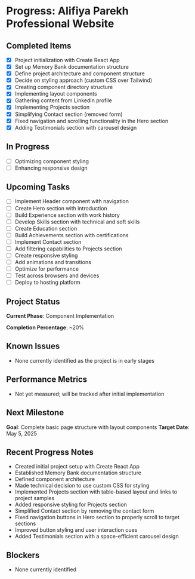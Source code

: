 # Progress: Alifiya Parekh Professional Website

## Completed Items
- [x] Project initialization with Create React App
- [x] Set up Memory Bank documentation structure
- [x] Define project architecture and component structure
- [x] Decide on styling approach (custom CSS over Tailwind)
- [x] Creating component directory structure
- [x] Implementing layout components
- [x] Gathering content from LinkedIn profile
- [x] Implementing Projects section
- [x] Simplifying Contact section (removed form)
- [x] Fixed navigation and scrolling functionality in the Hero section
- [x] Adding Testimonials section with carousel design

## In Progress
- [ ] Optimizing component styling
- [ ] Enhancing responsive design

## Upcoming Tasks
- [ ] Implement Header component with navigation
- [ ] Create Hero section with introduction
- [ ] Build Experience section with work history
- [ ] Develop Skills section with technical and soft skills
- [ ] Create Education section
- [ ] Build Achievements section with certifications
- [ ] Implement Contact section
- [ ] Add filtering capabilities to Projects section
- [ ] Create responsive styling
- [ ] Add animations and transitions
- [ ] Optimize for performance
- [ ] Test across browsers and devices
- [ ] Deploy to hosting platform

## Project Status
**Current Phase**: Component Implementation

**Completion Percentage**: ~20%

## Known Issues
- None currently identified as the project is in early stages

## Performance Metrics
- Not yet measured; will be tracked after initial implementation

## Next Milestone
**Goal**: Complete basic page structure with layout components
**Target Date**: May 5, 2025

## Recent Progress Notes
- Created initial project setup with Create React App
- Established Memory Bank documentation structure
- Defined component architecture
- Made technical decision to use custom CSS for styling
- Implemented Projects section with table-based layout and links to project samples
- Added responsive styling for Projects section
- Simplified Contact section by removing the contact form
- Fixed navigation buttons in Hero section to properly scroll to target sections
- Improved button styling and user interaction cues
- Added Testimonials section with a space-efficient carousel design

## Blockers
- None currently identified
